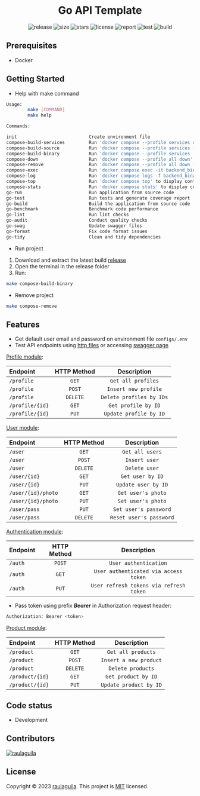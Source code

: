 <h1 style="text-align:center">Go API Template</h1>

<p style="text-align:center">
  <a href="https://github.com/raulaguila/go-api/releases" target="_blank" style="text-decoration: none;">
    <img src="https://img.shields.io/github/v/release/raulaguila/go-api.svg?style=flat&labelColor=0D1117" alt="release">
  </a>
  <img src="https://img.shields.io/github/repo-size/raulaguila/go-api?style=flat&labelColor=0D1117" alt="size">
  <img src="https://img.shields.io/github/stars/raulaguila/go-api?style=flat&labelColor=0D1117" alt="stars">
  <a href="../LICENSE" target="_blank" style="text-decoration: none;">
    <img src="https://img.shields.io/badge/License-MIT-blue.svg?style=flat&labelColor=0D1117" alt="license">
  </a>
  <a href="https://goreportcard.com/report/github.com/raulaguila/go-api" target="_blank" style="text-decoration: none;">
    <img src="https://goreportcard.com/badge/github.com/raulaguila/go-api?style=flat&labelColor=0D1117" alt="report">
  </a>
  <a href="https://github.com/raulaguila/go-api/actions?query=workflow%3Ago-test" target="_blank" style="text-decoration: none;">
    <img src="https://github.com/raulaguila/go-api/actions/workflows/go_test.yml/badge.svg" alt="test">
  </a>
  <a href="https://github.com/raulaguila/go-api/actions?query=workflow%3Ago-build" target="_blank" style="text-decoration: none;">
    <img src="https://github.com/raulaguila/go-api/actions/workflows/go_build.yml/badge.svg" alt="build">
  </a>
</p>

## Prerequisites

- Docker

## Getting Started

- Help with make command

```sh
Usage:
        make [COMMAND]
        make help

Commands: 

init                           Create environment file
compose-build-services         Run 'docker compose --profile services up -d --build' to create and start containers
compose-build-source           Run 'docker compose --profile services --profile source up -d --build' to create and start containers from source code
compose-build-binary           Run 'docker compose --profile services --profile binary up -d --build' to create and start containers from binary
compose-down                   Run 'docker compose --profile all down' to stop and remove containers and networks
compose-remove                 Run 'docker compose --profile all down -v --remove-orphans' to stop and remove containers, networks and volumes
compose-exec                   Run 'docker compose exec -it backend_binary bash' to access container bash
compose-log                    Run 'docker compose logs -f backend_binary' to show container logger
compose-top                    Run 'docker compose top' to display containers processes
compose-stats                  Run 'docker compose stats' to display containers stats
go-run                         Run application from source code
go-test                        Run tests and generate coverage report
go-build                       Build the application from source code
go-benchmark                   Benchmark code performance
go-lint                        Run lint checks
go-audit                       Conduct quality checks
go-swag                        Update swagger files
go-format                      Fix code format issues
go-tidy                        Clean and tidy dependencies
```

- Run project

1. Download and extract the latest build [release](https://github.com/raulaguila/go-api/releases)
2. Open the terminal in the release folder
3. Run:

```sh
make compose-build-binary
```

- Remove project

```sh
make compose-remove
```

## Features

- Get default user email and password on environment file `configs/.env`
- Test API endpoints using <a href="../api" target="_blank">http files</a> or
  accessing <a href="http://127.0.0.1:9000/swagger/index.html" target="_blank">swagger page</a>

[Profile module](../api/profile.http):

| Endpoint        | HTTP Method |       Description        |
|:----------------|:-----------:|:------------------------:|
| `/profile`      |    `GET`    |    `Get all profiles`    |
| `/profile`      |   `POST`    |   `Insert new profile`   |
| `/profile`      |  `DELETE`   | `Delete profiles by IDs` |
| `/profile/{id}` |    `GET`    |   `Get profile by ID`    |
| `/profile/{id}` |    `PUT`    |  `Update profile by ID`  |

[User module](../api/user.http):

| Endpoint           | HTTP Method |       Description       |
|:-------------------|:-----------:|:-----------------------:|
| `/user`            |    `GET`    |     `Get all users`     |
| `/user`            |   `POST`    |      `Insert user`      |
| `/user`            |  `DELETE`   |      `Delete user`      |
| `/user/{id}`       |    `GET`    |    `Get user by ID`     |
| `/user/{id}`       |    `PUT`    |   `Update user by ID`   |
| `/user/{id}/photo` |    `GET`    |   `Get user's photo`    |
| `/user/{id}/photo` |    `PUT`    |   `Set user's photo`    |
| `/user/pass`       |    `PUT`    |  `Set user's password`  |
| `/user/pass`       |  `DELETE`   | `Reset user's password` |

[Authentication module](../api/auth.http):

| Endpoint | HTTP Method |               Description               |
|:---------|:-----------:|:---------------------------------------:|
| `/auth`  |   `POST`    |          `User authentication`          |
| `/auth`  |    `GET`    |  `User authenticated via access token`  |
| `/auth`  |    `PUT`    | `User refresh tokens via refresh token` |

- Pass token using prefix _**Bearer**_ in Authorization request header:

```bash
Authorization: Bearer <token>
```

[Product module](../api/product.http):

| Endpoint        | HTTP Method |      Description       |
|:----------------|:-----------:|:----------------------:|
| `/product`      |    `GET`    |   `Get all products`   |
| `/product`      |   `POST`    | `Insert a new product` |
| `/product`      |  `DELETE`   |   `Delete products`    |
| `/product/{id}` |    `GET`    |  `Get product by ID`   |
| `/product/{id}` |    `PUT`    | `Update product by ID` |

## Code status

- Development

## Contributors

<a href="https://github.com/raulaguila" target="_blank">
  <img src="https://contrib.rocks/image?repo=raulaguila/go-api" alt="raulaguila">
</a>

## License

Copyright © 2023 [raulaguila](https://github.com/raulaguila).
This project is [MIT](../LICENSE) licensed.
